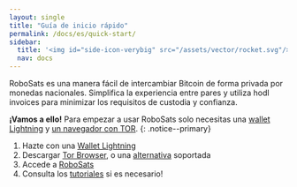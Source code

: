 ```yaml
---
layout: single
title: "Guía de inicio rápido"
permalink: /docs/es/quick-start/
sidebar:
  title: '<img id="side-icon-verybig" src="/assets/vector/rocket.svg"/>Inicio rápido'
  nav: docs
---
```

RoboSats es una manera fácil de intercambiar Bitcoin de forma privada por monedas nacionales. Simplifica la experiencia entre pares y utiliza hodl invoices para minimizar los requisitos de custodia y confianza.

**¡Vamos a ello!** Para empezar a usar RoboSats solo necesitas una [<i class='fa-solid fa-wallet'></i>  wallet Lightning](/docs/es/wallets/) y [un navegador con TOR](/docs/es/tor/).
{: .notice--primary}

1. Hazte con una [Wallet Lightning](/docs/es/wallets/)
2. Descargar [Tor Browser](https://www.torproject.org/download/), o una [alternativa](/docs/es/access/) soportada
3. Accede a [RoboSats](/docs/es/access/)
4. Consulta los [tutoriales](/watch/es/) si es necesario!
